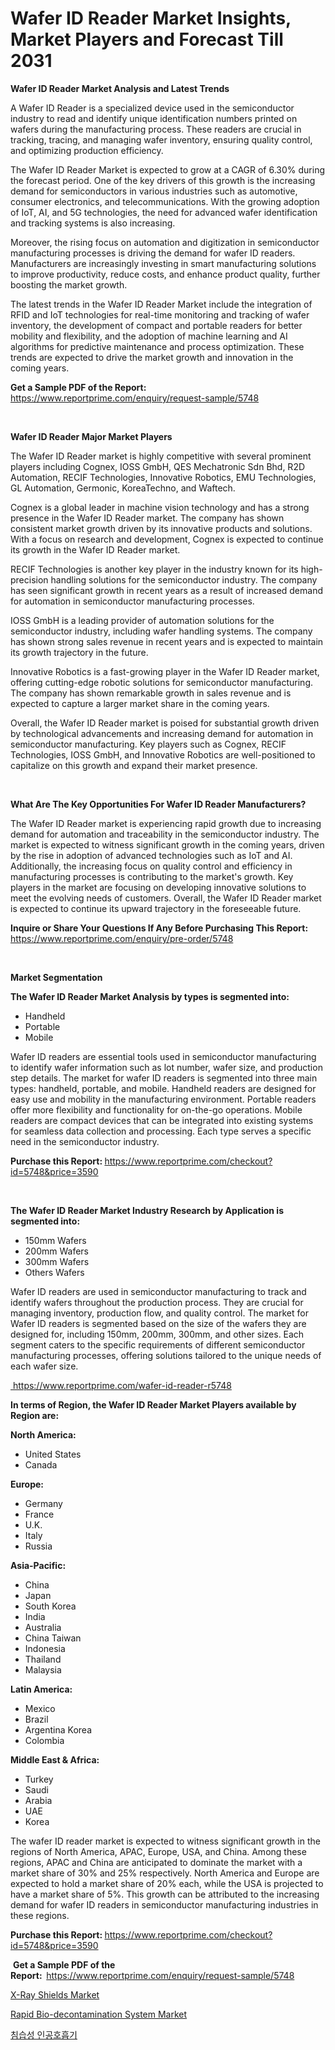 <p><h1>Wafer ID Reader Market Insights, Market Players and Forecast Till 2031</h1></p><p><strong>Wafer ID Reader Market Analysis and Latest Trends</strong></p>
<p><p>A Wafer ID Reader is a specialized device used in the semiconductor industry to read and identify unique identification numbers printed on wafers during the manufacturing process. These readers are crucial in tracking, tracing, and managing wafer inventory, ensuring quality control, and optimizing production efficiency.</p><p>The Wafer ID Reader Market is expected to grow at a CAGR of 6.30% during the forecast period. One of the key drivers of this growth is the increasing demand for semiconductors in various industries such as automotive, consumer electronics, and telecommunications. With the growing adoption of IoT, AI, and 5G technologies, the need for advanced wafer identification and tracking systems is also increasing.</p><p>Moreover, the rising focus on automation and digitization in semiconductor manufacturing processes is driving the demand for wafer ID readers. Manufacturers are increasingly investing in smart manufacturing solutions to improve productivity, reduce costs, and enhance product quality, further boosting the market growth.</p><p>The latest trends in the Wafer ID Reader Market include the integration of RFID and IoT technologies for real-time monitoring and tracking of wafer inventory, the development of compact and portable readers for better mobility and flexibility, and the adoption of machine learning and AI algorithms for predictive maintenance and process optimization. These trends are expected to drive the market growth and innovation in the coming years.</p></p>
<p><strong>Get a Sample PDF of the Report:&nbsp;</strong> <a href="https://www.reportprime.com/enquiry/request-sample/5748">https://www.reportprime.com/enquiry/request-sample/5748</a></p>
<p>&nbsp;</p>
<p><strong>Wafer ID Reader Major Market Players</strong></p>
<p><p>The Wafer ID Reader market is highly competitive with several prominent players including Cognex, IOSS GmbH, QES Mechatronic Sdn Bhd, R2D Automation, RECIF Technologies, Innovative Robotics, EMU Technologies, GL Automation, Germonic, KoreaTechno, and Waftech. </p><p>Cognex is a global leader in machine vision technology and has a strong presence in the Wafer ID Reader market. The company has shown consistent market growth driven by its innovative products and solutions. With a focus on research and development, Cognex is expected to continue its growth in the Wafer ID Reader market.</p><p>RECIF Technologies is another key player in the industry known for its high-precision handling solutions for the semiconductor industry. The company has seen significant growth in recent years as a result of increased demand for automation in semiconductor manufacturing processes.</p><p>IOSS GmbH is a leading provider of automation solutions for the semiconductor industry, including wafer handling systems. The company has shown strong sales revenue in recent years and is expected to maintain its growth trajectory in the future.</p><p>Innovative Robotics is a fast-growing player in the Wafer ID Reader market, offering cutting-edge robotic solutions for semiconductor manufacturing. The company has shown remarkable growth in sales revenue and is expected to capture a larger market share in the coming years.</p><p>Overall, the Wafer ID Reader market is poised for substantial growth driven by technological advancements and increasing demand for automation in semiconductor manufacturing. Key players such as Cognex, RECIF Technologies, IOSS GmbH, and Innovative Robotics are well-positioned to capitalize on this growth and expand their market presence.</p></p>
<p>&nbsp;</p>
<p><strong>What Are The Key Opportunities For Wafer ID Reader Manufacturers?</strong></p>
<p><p>The Wafer ID Reader market is experiencing rapid growth due to increasing demand for automation and traceability in the semiconductor industry. The market is expected to witness significant growth in the coming years, driven by the rise in adoption of advanced technologies such as IoT and AI. Additionally, the increasing focus on quality control and efficiency in manufacturing processes is contributing to the market's growth. Key players in the market are focusing on developing innovative solutions to meet the evolving needs of customers. Overall, the Wafer ID Reader market is expected to continue its upward trajectory in the foreseeable future.</p></p>
<p><strong>Inquire or Share Your Questions If Any Before Purchasing This Report:</strong> <a href="https://www.reportprime.com/enquiry/pre-order/5748">https://www.reportprime.com/enquiry/pre-order/5748</a></p>
<p>&nbsp;</p>
<p><strong>Market Segmentation</strong></p>
<p><strong>The Wafer ID Reader Market Analysis by types is segmented into:</strong></p>
<p><ul><li>Handheld</li><li>Portable</li><li>Mobile</li></ul></p>
<p><p>Wafer ID readers are essential tools used in semiconductor manufacturing to identify wafer information such as lot number, wafer size, and production step details. The market for wafer ID readers is segmented into three main types: handheld, portable, and mobile. Handheld readers are designed for easy use and mobility in the manufacturing environment. Portable readers offer more flexibility and functionality for on-the-go operations. Mobile readers are compact devices that can be integrated into existing systems for seamless data collection and processing. Each type serves a specific need in the semiconductor industry.</p></p>
<p><strong>Purchase this Report:&nbsp;</strong><a href="https://www.reportprime.com/checkout?id=5748&price=3590">https://www.reportprime.com/checkout?id=5748&price=3590</a></p>
<p>&nbsp;</p>
<p><strong>The Wafer ID Reader Market Industry Research by Application is segmented into:</strong></p>
<p><ul><li>150mm Wafers</li><li>200mm Wafers</li><li>300mm Wafers</li><li>Others Wafers</li></ul></p>
<p><p>Wafer ID readers are used in semiconductor manufacturing to track and identify wafers throughout the production process. They are crucial for managing inventory, production flow, and quality control. The market for Wafer ID readers is segmented based on the size of the wafers they are designed for, including 150mm, 200mm, 300mm, and other sizes. Each segment caters to the specific requirements of different semiconductor manufacturing processes, offering solutions tailored to the unique needs of each wafer size.</p></p>
<p><a href="https://www.reportprime.com/wafer-id-reader-r5748">&nbsp;https://www.reportprime.com/wafer-id-reader-r5748</a></p>
<p><strong>In terms of Region, the Wafer ID Reader Market Players available by Region are:</strong></p>
<p>
    <p> <strong> North America: </strong>
        <ul>
            <li>United States</li>
            <li>Canada</li>
        </ul>
        </p> 
    <p> <strong> Europe: </strong>
        <ul>
            <li>Germany</li>
            <li>France</li>
            <li>U.K.</li>
            <li>Italy</li>
            <li>Russia</li>
        </ul>
        </p> 
    <p> <strong> Asia-Pacific: </strong>
        <ul>
            <li>China</li>
            <li>Japan</li>
            <li>South Korea</li>
            <li>India</li>
            <li>Australia</li>
            <li>China Taiwan</li>
            <li>Indonesia</li>
            <li>Thailand</li>
            <li>Malaysia</li>
        </ul>
        </p> 
    <p> <strong> Latin America: </strong>
        <ul>
            <li>Mexico</li>
            <li>Brazil</li>
            <li>Argentina Korea</li>
            <li>Colombia</li>
        </ul>
        </p> 
    <p> <strong> Middle East & Africa: </strong>
        <ul>
            <li>Turkey</li>
            <li>Saudi</li>
            <li>Arabia</li>
            <li>UAE</li>
            <li>Korea</li>
        </ul>
    </p>
    </p>
<p><p>The wafer ID reader market is expected to witness significant growth in the regions of North America, APAC, Europe, USA, and China. Among these regions, APAC and China are anticipated to dominate the market with a market share of 30% and 25% respectively. North America and Europe are expected to hold a market share of 20% each, while the USA is projected to have a market share of 5%. This growth can be attributed to the increasing demand for wafer ID readers in semiconductor manufacturing industries in these regions.</p></p>
<p><strong>Purchase this Report: </strong><a href="https://www.reportprime.com/checkout?id=5748&price=3590">https://www.reportprime.com/checkout?id=5748&price=3590</a></p>
<p>&nbsp;<strong>Get a Sample PDF of the Report:&nbsp;&nbsp;</strong><a href="https://www.reportprime.com/enquiry/request-sample/5748">https://www.reportprime.com/enquiry/request-sample/5748</a></p>
<p><strong></strong></p>
<p><p><a href="https://issuu.com/reportprime-2/docs/x-ray-shields-market-size-2030.pptx">X-Ray Shields Market</a></p><p><a href="https://issuu.com/reportprime-2/docs/rapid-bio-decontamination-system-market-size-2030.">Rapid Bio-decontamination System Market</a></p><p><a href="https://github.com/KellyLyncyh543964/Market-Research-Report-List-2/blob/main/503201260287.md">침습성 인공호흡기</a></p></p>